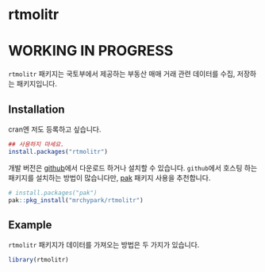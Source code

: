 
<!-- README.md is generated from README.Rmd. Please edit that file -->

# rtmolitr

# WORKING IN PROGRESS

<!-- badges: start -->

<!-- badges: end -->

`rtmolitr` 패키지는 국토부에서 제공하는 부동산 매매 거래 관련 데이터를 수집, 저장하는 패키지입니다.

## Installation

cran엔 저도 등록하고 싶습니다.

``` r
## 사용하지 마세요.
install.packages("rtmolitr")
```

개발 버전은 [github](https://www.github.com/mrchypark/rtmolitr)에서 다운로드 하거나
설치할 수 있습니다. `github`에서 호스팅 하는 패키지를 설치하는 방법이 많습니다만,
[pak](https://github.com/r-lib/pak) 패키지 사용을 추천합니다.

``` r
# install.packages("pak")
pak::pkg_install("mrchypark/rtmolitr")
```

## Example

`rtmolitr` 패키지가 데이터를 가져오는 방법은 두 가지가 있습니다.

``` r
library(rtmolitr)
```
